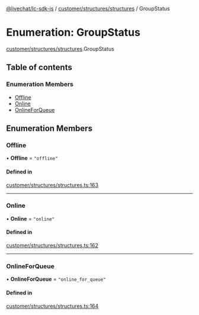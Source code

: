 [@livechat/lc-sdk-js](../README.md) / [customer/structures/structures](../modules/customer_structures_structures.md) / GroupStatus

# Enumeration: GroupStatus

[customer/structures/structures](../modules/customer_structures_structures.md).GroupStatus

## Table of contents

### Enumeration Members

- [Offline](customer_structures_structures.GroupStatus.md#offline)
- [Online](customer_structures_structures.GroupStatus.md#online)
- [OnlineForQueue](customer_structures_structures.GroupStatus.md#onlineforqueue)

## Enumeration Members

### Offline

• **Offline** = ``"offline"``

#### Defined in

[customer/structures/structures.ts:163](https://github.com/livechat/lc-sdk-js/blob/25e113d/src/customer/structures/structures.ts#L163)

___

### Online

• **Online** = ``"online"``

#### Defined in

[customer/structures/structures.ts:162](https://github.com/livechat/lc-sdk-js/blob/25e113d/src/customer/structures/structures.ts#L162)

___

### OnlineForQueue

• **OnlineForQueue** = ``"online_for_queue"``

#### Defined in

[customer/structures/structures.ts:164](https://github.com/livechat/lc-sdk-js/blob/25e113d/src/customer/structures/structures.ts#L164)
